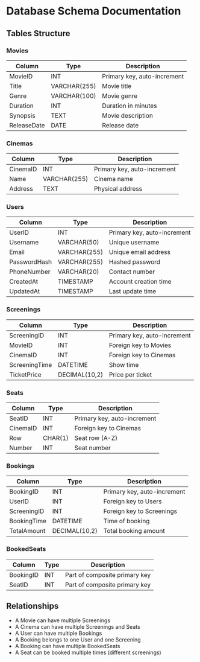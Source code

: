 # Database Schema Documentation

## Tables Structure

### Movies
| Column | Type | Description |
|--------|------|-------------|
| MovieID | INT | Primary key, auto-increment |
| Title | VARCHAR(255) | Movie title |
| Genre | VARCHAR(100) | Movie genre |
| Duration | INT | Duration in minutes |
| Synopsis | TEXT | Movie description |
| ReleaseDate | DATE | Release date |

### Cinemas
| Column | Type | Description |
|--------|------|-------------|
| CinemaID | INT | Primary key, auto-increment |
| Name | VARCHAR(255) | Cinema name |
| Address | TEXT | Physical address |

### Users
| Column | Type | Description |
|--------|------|-------------|
| UserID | INT | Primary key, auto-increment |
| Username | VARCHAR(50) | Unique username |
| Email | VARCHAR(255) | Unique email address |
| PasswordHash | VARCHAR(255) | Hashed password |
| PhoneNumber | VARCHAR(20) | Contact number |
| CreatedAt | TIMESTAMP | Account creation time |
| UpdatedAt | TIMESTAMP | Last update time |

### Screenings
| Column | Type | Description |
|--------|------|-------------|
| ScreeningID | INT | Primary key, auto-increment |
| MovieID | INT | Foreign key to Movies |
| CinemaID | INT | Foreign key to Cinemas |
| ScreeningTime | DATETIME | Show time |
| TicketPrice | DECIMAL(10,2) | Price per ticket |

### Seats
| Column | Type | Description |
|--------|------|-------------|
| SeatID | INT | Primary key, auto-increment |
| CinemaID | INT | Foreign key to Cinemas |
| Row | CHAR(1) | Seat row (A-Z) |
| Number | INT | Seat number |

### Bookings
| Column | Type | Description |
|--------|------|-------------|
| BookingID | INT | Primary key, auto-increment |
| UserID | INT | Foreign key to Users |
| ScreeningID | INT | Foreign key to Screenings |
| BookingTime | DATETIME | Time of booking |
| TotalAmount | DECIMAL(10,2) | Total booking amount |

### BookedSeats
| Column | Type | Description |
|--------|------|-------------|
| BookingID | INT | Part of composite primary key |
| SeatID | INT | Part of composite primary key |

## Relationships

- A Movie can have multiple Screenings
- A Cinema can have multiple Screenings and Seats
- A User can have multiple Bookings
- A Booking belongs to one User and one Screening
- A Booking can have multiple BookedSeats
- A Seat can be booked multiple times (different screenings)
